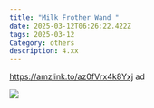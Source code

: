 ```yaml
---
title: "Milk Frother Wand "
date: 2025-03-12T06:26:22.422Z
tags: 2025-03-12
Category: others
description: 4.xx
---
```

https://amzlink.to/az0fVrx4k8Yxj  ad <!--StartFragment-->

![](https://m.media-amazon.com/images/I/81TlkNwTOCL._AC_SL1500_.jpg)

<!--EndFragment-->